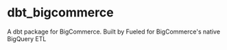 # dbt_bigcommerce
A dbt package for BigCommerce. Built by Fueled for BigCommerce's native BigQuery ETL
